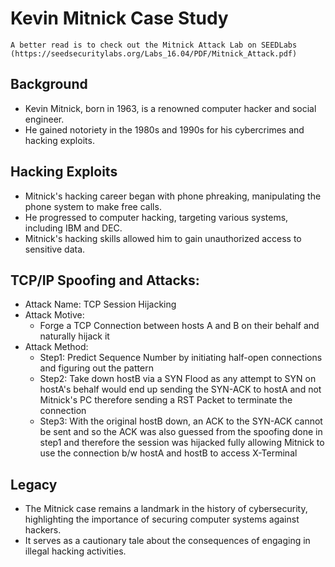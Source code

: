 # Kevin Mitnick Case Study

`A better read is to check out the Mitnick Attack Lab on SEEDLabs (https://seedsecuritylabs.org/Labs_16.04/PDF/Mitnick_Attack.pdf)`

## Background
- Kevin Mitnick, born in 1963, is a renowned computer hacker and social engineer.
- He gained notoriety in the 1980s and 1990s for his cybercrimes and hacking exploits.

## Hacking Exploits
- Mitnick's hacking career began with phone phreaking, manipulating the phone system to make free calls.
- He progressed to computer hacking, targeting various systems, including IBM and DEC.
- Mitnick's hacking skills allowed him to gain unauthorized access to sensitive data.

## TCP/IP Spoofing and Attacks:

- Attack Name: TCP Session Hijacking
- Attack Motive:
	- Forge a TCP Connection between hosts A and B on their behalf and naturally hijack it
- Attack Method: 
	- Step1: Predict Sequence Number by initiating half-open connections and figuring out the pattern
	- Step2: Take down hostB via a SYN Flood as any attempt to SYN on hostA's behalf would end up sending the SYN-ACK to hostA and not Mitnick's PC therefore sending a RST Packet to terminate the connection
	- Step3: With the original hostB down, an ACK to the SYN-ACK cannot be sent and so the ACK was also guessed from the spoofing done in step1 and therefore the session was hijacked fully allowing Mitnick to use the connection b/w hostA and hostB to access X-Terminal
## Legacy
- The Mitnick case remains a landmark in the history of cybersecurity, highlighting the importance of securing computer systems against hackers.
- It serves as a cautionary tale about the consequences of engaging in illegal hacking activities.
